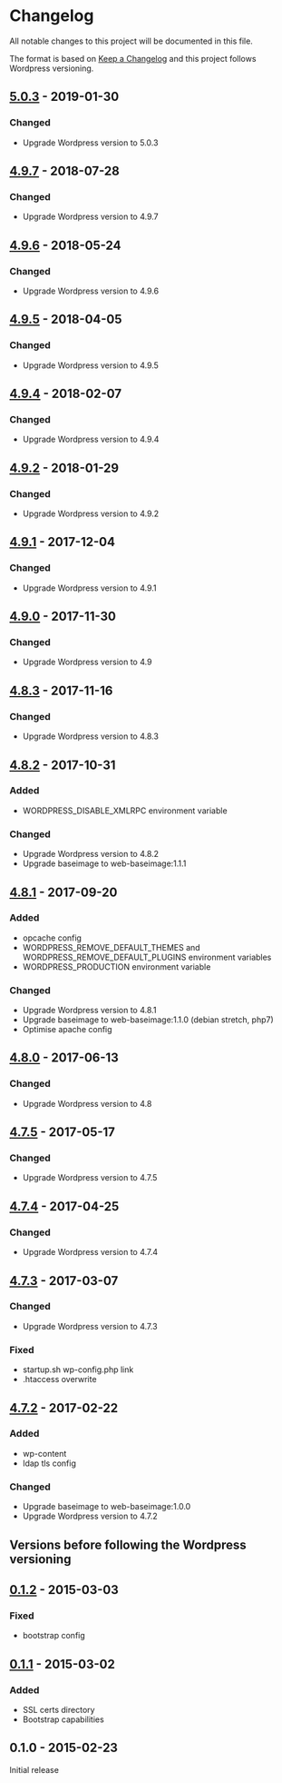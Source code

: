 # Changelog
All notable changes to this project will be documented in this file.

The format is based on [Keep a Changelog](http://keepachangelog.com/en/1.0.0/)
and this project follows Wordpress versioning.

## [5.0.3] - 2019-01-30
### Changed
  - Upgrade Wordpress version to 5.0.3

## [4.9.7] - 2018-07-28
### Changed
  - Upgrade Wordpress version to 4.9.7

## [4.9.6] - 2018-05-24
### Changed
  - Upgrade Wordpress version to 4.9.6

## [4.9.5] - 2018-04-05
### Changed
  - Upgrade Wordpress version to 4.9.5

## [4.9.4] - 2018-02-07
### Changed
  - Upgrade Wordpress version to 4.9.4

## [4.9.2] - 2018-01-29
### Changed
  - Upgrade Wordpress version to 4.9.2

## [4.9.1] - 2017-12-04
### Changed
  - Upgrade Wordpress version to 4.9.1

## [4.9.0] - 2017-11-30
### Changed
  - Upgrade Wordpress version to 4.9

## [4.8.3] - 2017-11-16
### Changed
  - Upgrade Wordpress version to 4.8.3

## [4.8.2] - 2017-10-31
### Added
  - WORDPRESS_DISABLE_XMLRPC environment variable

### Changed
  - Upgrade Wordpress version to 4.8.2
  - Upgrade baseimage to web-baseimage:1.1.1

## [4.8.1] - 2017-09-20
### Added
  - opcache config
  - WORDPRESS_REMOVE_DEFAULT_THEMES and WORDPRESS_REMOVE_DEFAULT_PLUGINS environment variables
  - WORDPRESS_PRODUCTION environment variable

### Changed
  - Upgrade Wordpress version to 4.8.1
  - Upgrade baseimage to web-baseimage:1.1.0 (debian stretch, php7)
  - Optimise apache config

## [4.8.0] - 2017-06-13
### Changed
  - Upgrade Wordpress version to 4.8

## [4.7.5] - 2017-05-17
### Changed
  - Upgrade Wordpress version to 4.7.5

## [4.7.4] - 2017-04-25
### Changed
  - Upgrade Wordpress version to 4.7.4

## [4.7.3] - 2017-03-07
### Changed
  - Upgrade Wordpress version to 4.7.3

### Fixed
  - startup.sh wp-config.php link
  - .htaccess overwrite

## [4.7.2] - 2017-02-22
### Added
  - wp-content
  - ldap tls config

### Changed
  - Upgrade baseimage to web-baseimage:1.0.0
  - Upgrade Wordpress version to 4.7.2

## Versions before following the Wordpress versioning

## [0.1.2] - 2015-03-03
### Fixed
  - bootstrap config

## [0.1.1] - 2015-03-02
### Added
  - SSL certs directory
  - Bootstrap capabilities

## 0.1.0 - 2015-02-23
Initial release

[5.0.3]: https://github.com/osixia/docker-wordpress/compare/v4.9.7...v5.0.3
[4.9.7]: https://github.com/osixia/docker-wordpress/compare/v4.9.6...v4.9.7
[4.9.6]: https://github.com/osixia/docker-wordpress/compare/v4.9.5...v4.9.6
[4.9.5]: https://github.com/osixia/docker-wordpress/compare/v4.9.4...v4.9.5
[4.9.4]: https://github.com/osixia/docker-wordpress/compare/v4.9.2...v4.9.4
[4.9.2]: https://github.com/osixia/docker-wordpress/compare/v4.9.1...v4.9.2
[4.9.1]: https://github.com/osixia/docker-wordpress/compare/v4.9.0...v4.9.1
[4.9.0]: https://github.com/osixia/docker-wordpress/compare/v4.8.3...v4.9.0
[4.8.3]: https://github.com/osixia/docker-wordpress/compare/v4.8.2...v4.8.3
[4.8.2]: https://github.com/osixia/docker-wordpress/compare/v4.8.1...v4.8.2
[4.8.1]: https://github.com/osixia/docker-wordpress/compare/v4.8.0...v4.8.1
[4.8.0]: https://github.com/osixia/docker-wordpress/compare/v4.7.5...v4.8.0
[4.7.5]: https://github.com/osixia/docker-wordpress/compare/v4.7.4...v4.7.5
[4.7.4]: https://github.com/osixia/docker-wordpress/compare/v4.7.3...v4.7.4
[4.7.3]: https://github.com/osixia/docker-wordpress/compare/v4.7.2...v4.7.3
[4.7.2]: https://github.com/osixia/docker-wordpress/compare/v0.1.2...v4.7.2
[0.1.2]: https://github.com/osixia/docker-wordpress/compare/v0.1.1...v0.1.2
[0.1.1]: https://github.com/osixia/docker-wordpress/compare/v0.1.0...v0.1.1
